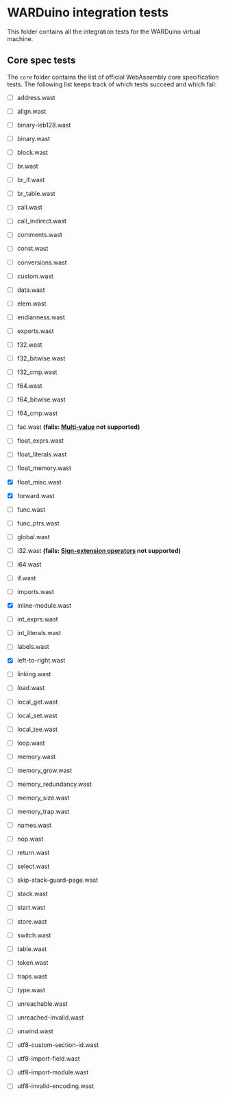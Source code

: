 # WARDuino integration tests

This folder contains all the integration tests for the WARDuino virtual machine.

## Core spec tests

The `core` folder contains the list of official WebAssembly core specification tests.
The following list keeps track of which tests succeed and which fail:

- [ ] address.wast
- [ ] align.wast
- [ ] binary-leb128.wast
- [ ] binary.wast
- [ ] block.wast
- [ ] br.wast
- [ ] br_if.wast
- [ ] br_table.wast
- [ ] call.wast
- [ ] call_indirect.wast
- [ ] comments.wast
- [ ] const.wast
- [ ] conversions.wast
- [ ] custom.wast
- [ ] data.wast
- [ ] elem.wast
- [ ] endianness.wast
- [ ] exports.wast
- [ ] f32.wast
- [ ] f32_bitwise.wast
- [ ] f32_cmp.wast
- [ ] f64.wast
- [ ] f64_bitwise.wast
- [ ] f64_cmp.wast
- [ ] fac.wast   **(fails: [Multi-value](https://github.com/WebAssembly/multi-value) not supported)**
- [ ] float_exprs.wast
- [ ] float_literals.wast
- [ ] float_memory.wast
- [x] float_misc.wast
- [x] forward.wast
- [ ] func.wast
- [ ] func_ptrs.wast
- [ ] global.wast
- [ ] i32.wast   **(fails: [Sign-extension operators](https://github.com/WebAssembly/sign-extension-ops) not supported)**
- [ ] i64.wast
- [ ] if.wast
- [ ] imports.wast
- [x] inline-module.wast
- [ ] int_exprs.wast
- [ ] int_literals.wast
- [ ] labels.wast
- [x] left-to-right.wast
- [ ] linking.wast
- [ ] load.wast
- [ ] local_get.wast
- [ ] local_set.wast
- [ ] local_tee.wast
- [ ] loop.wast
- [ ] memory.wast
- [ ] memory_grow.wast
- [ ] memory_redundancy.wast
- [ ] memory_size.wast
- [ ] memory_trap.wast
- [ ] names.wast
- [ ] nop.wast
- [ ] return.wast
- [ ] select.wast
- [ ] skip-stack-guard-page.wast
- [ ] stack.wast
- [ ] start.wast
- [ ] store.wast
- [ ] switch.wast
- [ ] table.wast
- [ ] token.wast
- [ ] traps.wast
- [ ] type.wast
- [ ] unreachable.wast
- [ ] unreached-invalid.wast
- [ ] unwind.wast
- [ ] utf8-custom-section-id.wast
- [ ] utf8-import-field.wast
- [ ] utf8-import-module.wast
- [ ] utf8-invalid-encoding.wast

